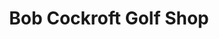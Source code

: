 ---
title: "Bob Cockroft Golf Shop"
address: "Ballyreagh Golf Club, 2, Glen Rd, Portrush, County Antrim BT56 8LX"
tel: "028 7082 2028"
county: "Antrim"
category: "Golf Equipment"
type: "Content"
lat: "55.198289"
lng: "-6.679438"
---